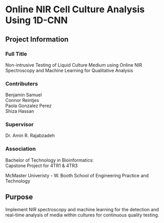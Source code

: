 # Online NIR Cell Culture Analysis Using 1D-CNN

## Project Information

### Full Title

Non-intrusive Testing of Liquid Culture Medium using Online NIR Spectroscopy and Machine Learning for Qualitative Analysis

### Contributers

Benjamin Samuel\
Connor Reintjes\
Paola Gonzalez Perez\
Shiza Hassan

### Supervisor

Dr. Amin R. Rajabzadeh

### Association

Bachelor of Technology in Bioinformatics:\
Capstone Project for 4TR1 & 4TR3

McMaster Univeristy - W. Booth School of Engineering Practice and Technology

## Purpose

Implement  NIR spectroscopy and machine learning for the detection and real-time analysis of media within cultures for continuous quality testing.
